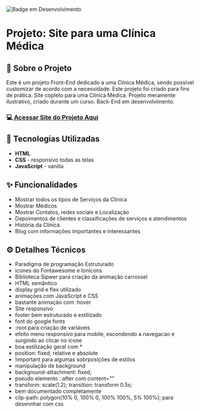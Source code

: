 ![Badge em Desenvolvimento](http://img.shields.io/static/v1?label=STATUS&message=EM%20DESENVOLVIMENTO&color=GREEN&style=for-the-badge) 

<h1>Projeto: Site para uma Clínica Médica</h1>

<h2>📌 Sobre o Projeto</h2>
<p>Este é um projeto Front-End dedicado a uma Clínica Médica, sendo possível customizar de acordo com a necessidade. Este projeto foi criado para fins de prática. Site copleto para uma Clínica Médica. Projeto meramente ilustrativo, criado durante um curso. Back-End em desenvolvimento.</p>

<h3>💻<a href="https://deangelleses.github.io/site_clinica_medica-HTML-CSS-JavaScript/" target="_blank"> Acessar Site do Projeto Aqui</a></h3>

<h2>🚀 Tecnologias Utilizadas</h2>
<ul>
  <li><b>HTML</b></li>
  <li><b>CSS</b> - responsivo todas as telas</li> 
  <li><b>JavaScript</b> - vanilla</li>
</ul>

<h2>✨ Funcionalidades</h2>
<ul>
  <li>Mostrar todos os tipos de Serviços da Clínica</li>
  <li>Mostrar Médicos</li>
  <li>Mostrar Contatos, redes sociais e Localização</li>
  <li>Depoimentos de clientes e classificações de serviços e atendimentos</li>
  <li>História da Clínica</li>
  <li>Blog com informações importantes e interessantes</li>
</ul>

<h2>⚙️ Detalhes Técnicos</h2>
<ul>
  <li>Paradigma de programação Estruturado</li>
  <li>icones do Fontawesome e Ionicons</li>
  <li>Biblioteca Sipwer para criação da animação carrossel</li>
  <li>HTML semântico</li>
  <li>display grid e flex utilizado</li>
  <li>animações com JavaScript e CSS</li>
  <li>bastante animação com :hover</li>
  <li>Site responsivo</li>
  <li>footer bem estruturado e estilizado</li>
  <li>font do google fonts</li>
  <li>:root para criação de variáveis</li>
  <li>efeito menu responsivo para mobile, escondendo a navegacao e surgindo ao clicar no icone</li>
  <li>boa estilização geral com *</li>
  <li>position: fixed, relative e absolute</li>
  <li>!important para algumas sobrposições de estilos</li>
  <li>manipulação de background</li>
  <li>background-attachment: fixed; </li>
  <li>pseudo elemento ::after com content=""</li>
  <li>transform: scale(1.2); transition: transform 0.5s;</li>
  <li>bem documentado completamente</li>
  <li>clip-path: polygon(10% 0, 100% 0, 100% 100%, 5% 100%); para desennhar com css</li>
</ul>

